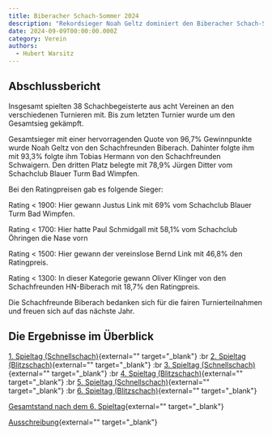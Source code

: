 ```yaml
---
title: Biberacher Schach-Sommer 2024
description: "Rekordsieger Noah Geltz dominiert den Biberacher Schach-Sommer 2024 mit 96,7\_% Gewinnquote. Erfolgreiche Teilnahme von 38 Spielern aus acht Vereinen."
date: 2024-09-09T00:00:00.000Z
category: Verein
authors:
  - Hubert Warsitz
---
```


## Abschlussbericht

Insgesamt spielten 38 Schachbegeisterte aus acht Vereinen an den verschiedenen Turnieren mit. Bis zum letzten Turnier wurde um den Gesamtsieg gekämpft.

Gesamtsieger mit einer hervorragenden Quote von 96,7% Gewinnpunkte wurde Noah Geltz von den Schachfreunden Biberach. Dahinter folgte ihm mit 93,3% folgte ihm Tobias Hermann von den Schachfreunden Schwaigern. Den dritten Platz belegte mit 78,9% Jürgen Ditter vom Schachclub Blauer Turm Bad Wimpfen.

Bei den Ratingpreisen gab es folgende Sieger:

Rating < 1900: Hier gewann Justus Link mit 69% vom Schachclub Blauer Turm Bad Wimpfen.

Rating < 1700: Hier hatte Paul Schmidgall mit 58,1% vom Schachclub Öhringen die Nase vorn

Rating < 1500: Hier gewann der vereinslose Bernd Link mit 46,8% den Ratingpreis.

Rating < 1300: In dieser Kategorie gewann Oliver Klinger von den Schachfreunden HN-Biberach mit 18,7% den Ratingpreis.

Die Schachfreunde Biberach bedanken sich für die fairen Turnierteilnahmen und freuen sich auf das nächste Jahr.

## Die Ergebnisse im Überblick

[1. Spieltag (Schnellschach)](/assets/blog/20240730.unterlaender-schachtage-2024/Fortschrittstabelle-1.Spieltag-Schnellschach-Biberacher-Schach-Sommer-2024.pdf){external="" target="_blank"} :br
[2. Spieltag (Blitzschach)](/assets/blog/20240730.unterlaender-schachtage-2024/Fortschrittstabelle-2.Spieltag-Blitz-Biberacher-Schach-Sommer-2024.pdf){external="" target="_blank"} :br
[3. Spieltag (Schnellschach)](/assets/blog/20240730.unterlaender-schachtage-2024/Fortschrittstabelle-3.Spieltag-Schnellschach-Biberacher-Schach-Sommer-2024.pdf){external="" target="_blank"} :br
[4. Spieltag (Blitzschach)](/assets/blog/20240730.unterlaender-schachtage-2024/Kreuztabelle-4.Spieltag-Blitz-Biberacher-Schach-Sommer-2024.pdf){external="" target="_blank"} :br
[5. Spieltag (Schnellschach)](/assets/blog/20240730.unterlaender-schachtage-2024/BSS-5.-Runde-2024-Kreuz.pdf){external="" target="_blank"} :br
[6. Spieltag (Blitzschach)](/assets/blog/20240730.unterlaender-schachtage-2024/Endstand-Runde-6-Kreuzliste.pdf){external="" target="_blank"}

[Gesamtstand nach dem 6. Spieltag](/assets/blog/20240730.unterlaender-schachtage-2024/Finale-Gesamtliste-Biberacher-Schach-Sommer-2024.pdf){external="" target="_blank"}

[Ausschreibung](/assets/blog/20240730.unterlaender-schachtage-2024/Ausschreibung-Biberacher-Schach-Sommer-2024.pdf){external="" target="_blank"}

